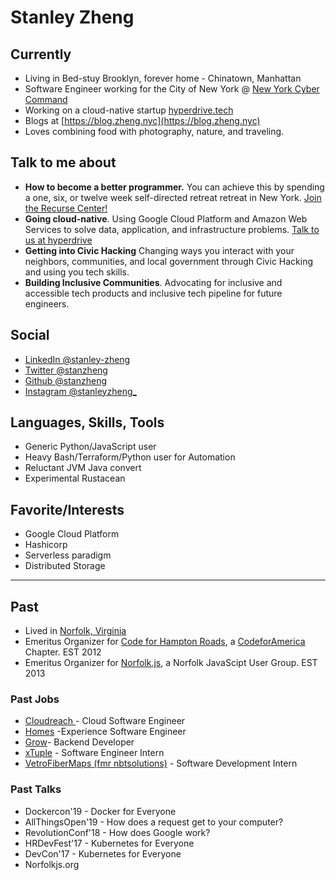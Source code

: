 # Stanley Zheng

## Currently

* Living in Bed-stuy Brooklyn, forever home  -  Chinatown, Manhattan
* Software Engineer working for the City of New York @ [New York Cyber Command](https://www1.nyc.gov/site/cyber/about/about-nyc-cyber-command.page)
* Working on a cloud-native startup [hyperdrive.tech](https://hyperdrive.tech)
* Blogs at [https://blog.zheng.nyc](https://blog.zheng.nyc)
* Loves combining food with photography, nature, and traveling.

## Talk to me about

* **How to become a better programmer.** You can achieve this by spending a one, six, or twelve week self-directed retreat retreat in New York. [Join the Recurse Center!](https://www.recurse-scout.com/loader.js?t=710ee58e0b0ad8d9f443f9c9440137f1)
* **Going cloud-native**. Using Google Cloud Platform and Amazon Web Services to solve data, application, and infrastructure problems. [Talk to us at hyperdrive](stanley@hyperdrive.tech)
* **Getting into Civic Hacking** Changing ways you interact with your neighbors, communities, and local government through Civic Hacking and using you tech skills.
* **Building Inclusive Communities**. Advocating for inclusive and accessible tech products and inclusive tech pipeline for future engineers.

## Social

* [LinkedIn @stanley-zheng](https://linkedin.com/in/stanley-zheng)
* [Twitter @stanzheng](https://twitter.com/stanzheng)
* [Github @stanzheng](https://github.com/stanzheng)
* [Instagram @stanleyzheng_](https://instagram.com/stanleyzheng_)

## Languages, Skills, Tools

* Generic Python/JavaScript user
* Heavy Bash/Terraform/Python user for Automation
* Reluctant JVM Java convert
* Experimental Rustacean

## Favorite/Interests

* Google Cloud Platform
* Hashicorp
* Serverless paradigm
* Distributed Storage

***

## Past

* Lived in [Norfolk, Virginia](https://en.wikipedia.org/wiki/Norfolk,_Virginia)
* Emeritus Organizer for [Code for Hampton Roads](http://code4hr.org/ "Code"), a [CodeforAmerica](https://www.codeforamerica.org/) Chapter. EST 2012
* Emeritus Organizer for [Norfolk.js](https://norfolkjs.org), a Norfolk JavaScipt User Group. EST 2013

### Past Jobs

* [Cloudreach ](https://www.cloudreach.com/)- Cloud Software Engineer
* [Homes](https://www.homes.com/ "https://www.homes.com/") -Experience Software Engineer
* [Grow](https://thisisgrow.com/)- Backend Developer
* [xTuple](https://www.xtuple.com/) - Software Engineer Intern
* [VetroFiberMaps (fmr nbtsolutions)](https://www.vetrofibermap.com/) - Software Development Intern

### Past Talks

* Dockercon'19 - Docker for Everyone
* AllThingsOpen'19 - How does a request get to your computer?
* RevolutionConf'18 - How does Google work?
* HRDevFest'17 - Kubernetes for Everyone
* DevCon'17 - Kubernetes for Everyone
* Norfolkjs.org

